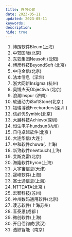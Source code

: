 ```yaml
---
title: 外包公司
date: 2023-05-11
updated: 2023-05-11
keywords: 
description: 
hide: true
---
```


1. 博朗软件Bleum(上海)
2. 中软国际(北京)
3. 东软集团Neusoft (沈阳)
4. 博彦科技BeyondSoft (北京)
5. 中电金信(北京)
6. 法本信息（深圳）
7. 浙大网新Insigma (杭州)
8. 奥博杰天Objectiva (北京)
9. 浪潮Inspur (济南)
10. 软通动力iSoftStone(北京 )
11. 福瑞博德Freeborders(深圳 )
12. 信必优Symbio(北京)
13. 大展科技Achievo(深圳)
14. 恒生电子hundsun(杭州)
15. 日电卓越软件(北京 )
16. 大连华信(大连 )
17. 中和软件chuwa(. 上海)
18. 新致软件newtouch(上海)
19. 艾斯克雷(北京)
20. 海隆软件hyron(上海)
21. 大宇宙信息(天津)
22. 晟峰软件(上海)
23. 富士通信息(上海)
24. NTTDATA(北京 )
25. 宏智科技(苏州)
26. 神州数码通用软件(北京)
27. 凌志软件(上海苏州)
28. 音泰思(成都 )
29. 微创软件(上海)
30. 开目佰钧成(武汉)
31. 浩鲸智能（南京）
